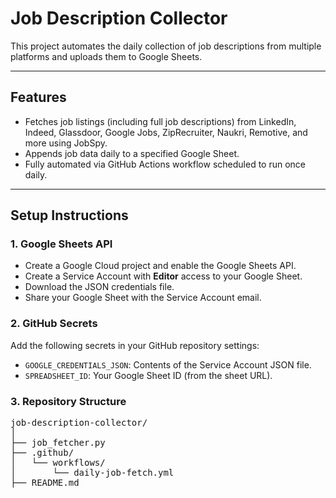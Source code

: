 # Job Description Collector

This project automates the daily collection of job descriptions from multiple platforms and uploads them to Google Sheets.

---

## Features

- Fetches job listings (including full job descriptions) from LinkedIn, Indeed, Glassdoor, Google Jobs, ZipRecruiter, Naukri, Remotive, and more using JobSpy.
- Appends job data daily to a specified Google Sheet.
- Fully automated via GitHub Actions workflow scheduled to run once daily.

---

## Setup Instructions

### 1. Google Sheets API

- Create a Google Cloud project and enable the Google Sheets API.
- Create a Service Account with **Editor** access to your Google Sheet.
- Download the JSON credentials file.
- Share your Google Sheet with the Service Account email.

### 2. GitHub Secrets

Add the following secrets in your GitHub repository settings:

- `GOOGLE_CREDENTIALS_JSON`: Contents of the Service Account JSON file.
- `SPREADSHEET_ID`: Your Google Sheet ID (from the sheet URL).

### 3. Repository Structure

<pre>
job-description-collector/
│
├── job_fetcher.py
├── .github/
│   └── workflows/
│       └── daily-job-fetch.yml
├── README.md
</pre>



